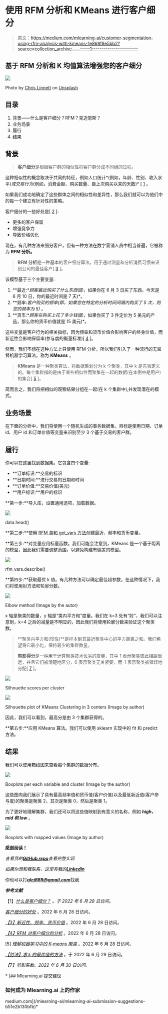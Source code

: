 # 使用 RFM 分析和 KMeans 进行客户细分

> 原文：<https://medium.com/mlearning-ai/customer-segmentation-using-rfm-analysis-with-kmeans-1e868f8e5bb2?source=collection_archive---------1----------------------->

## 基于 **RFM 分析**和 **K 均值算法**增强您的客户细分

![](img/cd5d443d7397bf3f2a3944b06ee993dc.png)

Photo by [Chris Linnett](https://unsplash.com/@chrislinnett?utm_source=medium&utm_medium=referral) on [Unsplash](https://unsplash.com?utm_source=medium&utm_medium=referral)

## 目录

1.  背景——什么是客户细分？RFM？克迈恩斯？
2.  业务场景
3.  履行
4.  结果

## **背景**

> **客户细分**是根据客户群的相似性将客户群分成不同组的过程。

这种相似性的概念取决于共同的特征，例如人口统计*(例如，年龄、性别、收入水平)*或交易行为*(例如，消费金额、购买数量、自上次购买以来的天数)* [ [1](https://www.qualtrics.com/experience-management/brand/customer-segmentation/#:~:text=Customer%20segmentation%20is%20the%20process,of%20building%20a%20marketing%20persona.) 。

如果我们成功地确定了这些群体之间的相似性和差异性，那么我们就可以为他们中的每一个建立有针对性的策略。

客户细分的一些好处是[ [2](https://wpswings.com/blog/customer-segmentation-benefits/) ]:

*   更多的客户保留
*   增强竞争力
*   导致价格优化

现在，有几种方法来细分客户，但有一种方法在数字营销人员中相当普遍，它被称为 **RFM 分析。**

> **RFM 分析**是一种基本的客户细分算法，用于通过测量和分析消费习惯来识别公司的最佳客户[ [3](https://www.investopedia.com/terms/r/rfm-recency-frequency-monetary-value.asp) ]。

该模型基于三个主要变量:

1.  **最近:**顾客最近购买了什么东西*(即，如果你在 6 月 3 日买了东西，今天是 6 月 10 日，你的最近时间是 7 天)*。
2.  **频率:**客户购买的频率*(即，如果您在特定的分析时间间隔内购买了 5 次，则您的频率为 5)* 。
3.  **货币:**顾客在购买上花了多少钱*(即，如果你买了 3 件定价为 5 美元的产品，那么你的货币价值就是 15 美元)*。

这些变量是客户行为的相关指标，因为频率和货币价值会影响客户的终身价值，而新近性会影响保留率(参与度的衡量标准)[ [4](https://clevertap.com/blog/rfm-analysis/) ]。

然而，我们不想在这种方法上只使用 RFM 分析，所以我们引入了一种流行的无监督机器学习算法，称为 **KMeans** 。

> **KMeans** 是一种聚类算法，将数据集划分为 k 个聚类，其中 k 是先验定义的。每个集群指的是由于某些相似性而聚集在一起的数据(在本例中是用户)的集合[ [5](https://towardsdatascience.com/understanding-k-means-clustering-in-machine-learning-6a6e67336aa1) ]。

简而言之，我们将把相似的观察结果分组在一起(在 k 个集群中),并发现潜在的模式。

## 业务场景

在下面的分析中，我们将使用一个随机生成的事务数据集。目标是使用日期、订单 id、用户 id 和订单价值等变量来识别至少 3 个基于交易的客户群。

## 履行

你可以在这里找到数据集。它包含四个变量:

*   **订单标识:**交易的标识
*   **日期时间:**进行交易的日期和时间
*   **订单价值:**交易价值(美元)
*   **用户标识:**用户的标识

**第一步:**导入库，设置通用选项，加载数据。

![](img/f567501b31a4bcc9042ffa2665e64ffc.png)

data.head()

**第二步:**使用 [RFM 类和 get_vars 方法](https://github.com/alejlatorre/KMeans-RFM-Segmentation/blob/main/engine/models.py)创建最近、频率和货币变量。

**第三步:**对变量应用标量函数。我们可能会注意到，KMeans 是一个基于距离的模型，因此我们需要调整范围，以避免构建有偏差的模型。

![](img/dcc31ab9ae32017789f32b461e411ebf.png)

rfm_vars.describe()

**第四步:**获取最优 k 值。有几种方法可以确定最佳超参数，在这种情况下，我们将使用肘方法和轮廓分数。

![](img/27dc0747640659ad88e878275c7d3411.png)

Elbow method (Image by the autor)

x 轴是聚类的数量，y 轴是“类内平方和”度量。我们在 k=3 处有“肘”，我们可以注意到，k=4 之后的减量是不明显的，因此我们将使用轮廓分数来验证这个聚类数。

> **聚类内平方和(惯性)**是样本到其最近聚类中心的平方距离之和。我们希望将它最小化，保持最少的集群数量。
> 
> **剪影得分**是一种用于计算聚类技术优劣的度量，其中 1 表示聚类彼此相距很远，并且它们被清楚地区分，0 表示聚类无关紧要，而-1 表示聚类被错误地分配[ [7](https://towardsdatascience.com/silhouette-coefficient-validating-clustering-techniques-e976bb81d10c) ]。

![](img/28bebbaf9d209782ec07bf4d2f175a17.png)

Silhouette scores per cluster

![](img/3d43bc67470160215869465310910ebd.png)

Silhouette plot of KMeans Clustering in 3 centers (Image by author)

因此，我们可以看到，最高分是由 3 个集群获得的。

**第五步:**应用 KMeans 算法。我们可以使用 sklearn 实现中的 fit 和 predict 方法。

## 结果

我们可以使用箱线图来查看每个集群的数据分布。

![](img/755b867499d4c60fafced49fe0caaeec.png)

Boxplots per each variable and cluster (Image by the author)

这些图向我们展示了具有最高频率值和货币值(客户价值)以及最低新近值(客户参与度)的聚类是聚类 2，其次是聚类 0，然后是聚类 1。

为了更好地理解集群，我们还可以将这些值映射到有意义的名称，例如 ***high、mid 和 low*** 。

![](img/789f97d76886f135a42ac6159d2f5b0a.png)

Boxplots with mapped values (Image by author)

**感谢阅读！**

*查看我的*[***GitHub repo***](https://github.com/alejlatorre/KMeans-RFM-Segmentation)*查看完整实现*

*如果你想和我联系，这里有我的*[***Linkedin***](https://www.linkedin.com/in/alejandro-latorre-rojas/)

你也可以打***alej669@gmail.com***找我

***参考文献***

【1】[*什么是客户细分？*](https://www.qualtrics.com/experience-management/brand/customer-segmentation/#:~:text=Customer%20segmentation%20is%20the%20process,of%20building%20a%20marketing%20persona.) *。于 2022 年 6 月 28 日访问。*

[*客户细分的好处*](https://wpswings.com/blog/customer-segmentation-benefits/) 。2022 年 6 月 28 日访问。

[*【3】新近性、频率、货币价值*](https://www.investopedia.com/terms/r/rfm-recency-frequency-monetary-value.asp) 。2022 年 6 月 28 日访问。

[*【4】RFM 对客户细分的分析*](https://clevertap.com/blog/rfm-analysis/) 。2022 年 6 月 28 日访问。

[5] [*理解机器学习中的 K-means 聚类*](https://towardsdatascience.com/understanding-k-means-clustering-in-machine-learning-6a6e67336aa1) 。2022 年 6 月 28 日访问。

[*【肘法】求 k 的最优值的方法*](https://www.geeksforgeeks.org/elbow-method-for-optimal-value-of-k-in-kmeans/) 。于 2022 年 6 月 29 日访问。

[](https://towardsdatascience.com/silhouette-coefficient-validating-clustering-techniques-e976bb81d10c)*【7】剪影系数。2022 年 6 月 30 日访问。*

*[](/mlearning-ai/mlearning-ai-submission-suggestions-b51e2b130bfb) [## Mlearning.ai 提交建议

### 如何成为 Mlearning.ai 上的作家

medium.com](/mlearning-ai/mlearning-ai-submission-suggestions-b51e2b130bfb)*